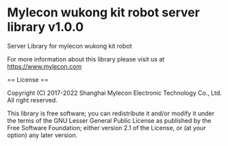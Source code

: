# Mylecon wukong kit robot server library v1.0.0

Server Library for mylecon wukong kit robot

For more information about this library please visit us at
https://www.mylecon.com

== License ==

Copyright (C) 2017-2022 Shanghai Mylecon Electronic Technology Co., Ltd. All right reserved.


This library is free software; you can redistribute it and/or
modify it under the terms of the GNU Lesser General Public
License as published by the Free Software Foundation; either
version 2.1 of the License, or (at your option) any later version.


